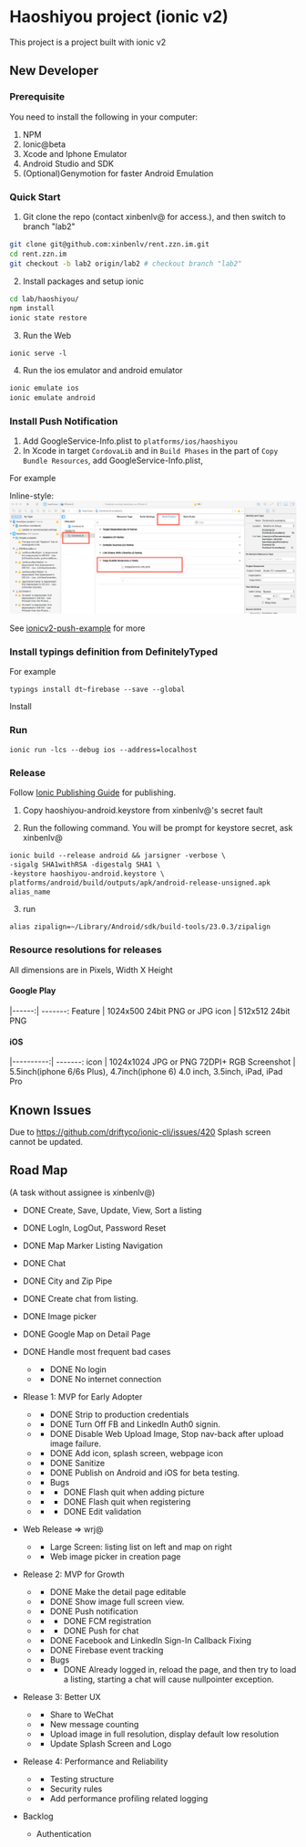 # Haoshiyou project (ionic v2)

This project is a project built with ionic v2

## New Developer 

### Prerequisite
You need to install the following in your computer:

1. NPM
2. Ionic@beta
3. Xcode and Iphone Emulator
4. Android Studio and SDK
5. (Optional)Genymotion for faster Android Emulation

### Quick Start

1. Git clone the repo (contact xinbenlv@ for access.), and then 
switch to branch "lab2"

```bash
git clone git@github.com:xinbenlv/rent.zzn.im.git
cd rent.zzn.im
git checkout -b lab2 origin/lab2 # checkout branch "lab2"

```

2. Install packages and setup ionic 

```bash
cd lab/haoshiyou/
npm install
ionic state restore
```

3. Run the Web

```
ionic serve -l
```

4. Run the ios emulator and android emulator
```bash
ionic emulate ios
ionic emulate android
```

### Install Push Notification

1. Add GoogleService-Info.plist to `platforms/ios/haoshiyou`
2. In Xcode in target `CordovaLib` and in `Build Phases` 
in the part of `Copy Bundle Resources`, add GoogleService-Info.plist,

For example

Inline-style: 
![Screenshot for Adding GoogleService-Info.plist](docs/screenshot/xcode-add-fcm-google-service-info-plist.png)


See [ionicv2-push-example](https://github.com/xinbenlv-just-learning/ionicv2-push-example) for more

### Install typings definition from DefinitelyTyped

For example

```
typings install dt~firebase --save --global
```

Install 


### Run 

```
ionic run -lcs --debug ios --address=localhost
```


### Release

Follow [Ionic Publishing Guide](http://ionicframework.com/docs/guide/publishing.html)
for publishing.

1. Copy haoshiyou-android.keystore from xinbenlv@'s secret fault

2. Run the following command. You will be prompt for keystore secret, ask xinbenlv@

```
ionic build --release android && jarsigner -verbose \
-sigalg SHA1withRSA -digestalg SHA1 \
-keystore haoshiyou-android.keystore \
platforms/android/build/outputs/apk/android-release-unsigned.apk alias_name
```

3. run

```
alias zipalign=~/Library/Android/sdk/build-tools/23.0.3/zipalign

```

### Resource resolutions for releases

All dimensions are in Pixels, Width X Height

#### Google Play

|------:| -------:
Feature | 1024x500 24bit PNG or JPG
icon    | 512x512 24bit PNG

#### iOS

|----------:| -------:
icon        |  1024x1024 JPG or PNG 72DPI+ RGB 
Screenshot  |  5.5inch(iphone 6/6s Plus), 4.7inch(iphone 6) 4.0 inch, 3.5inch, iPad, iPad Pro

## Known Issues
Due to https://github.com/driftyco/ionic-cli/issues/420
Splash screen cannot be updated.


## Road Map
(A task without assignee is xinbenlv@)
 - DONE Create, Save, Update, View, Sort a listing
 - DONE LogIn, LogOut, Password Reset
 - DONE Map Marker Listing Navigation
 - DONE Chat
 - DONE City and Zip Pipe
 - DONE Create chat from listing.
 - DONE Image picker
 - DONE Google Map on Detail Page
 - DONE Handle most frequent bad cases
   -  - DONE No login
   -  - DONE No internet connection
 - Rlease 1: MVP for Early Adopter
   -  - DONE Strip to production credentials
   -  - DONE Turn Off FB and LinkedIn Auth0 signin.
   -  - DONE Disable Web Upload Image, Stop nav-back after upload image failure.
   -  - DONE Add icon, splash screen, webpage icon
   -  - DONE Sanitize
   -  - DONE Publish on Android and iOS for beta testing.
   -  - Bugs
   -  -  - DONE Flash quit when adding picture
   -  -  - DONE Flash quit when registering
   -  -  - DONE Edit validation
 - Web Release => wrj@
   -  - Large Screen: listing list on left and map on right
   -  - Web image picker in creation page
 - Release 2: MVP for Growth
   -  - DONE Make the detail page editable
   -  - DONE Show image full screen view.
   -  - DONE Push notification
   -  -  - DONE FCM registration
   -  -  - DONE Push for chat
   -  - DONE Facebook and LinkedIn Sign-In Callback Fixing
   -  - DONE Firebase event tracking
   -  - Bugs
   -  -  - DONE Already logged in, reload the page, and then try to 
   load a listing, starting a chat will cause nullpointer exception.
   
 - Release 3: Better UX
   -  - Share to WeChat
   -  - New message counting
   -  - Upload image in full resolution, display default low resolution
   -  - Update Splash Screen and Logo
 - Release 4: Performance and Reliability
   -  - Testing structure
   -  - Security rules
   -  - Add performance profiling related logging
 - Backlog
   - Authentication